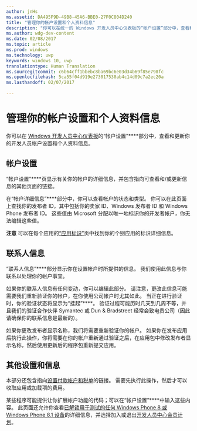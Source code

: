 ```yaml
---
author: jnHs
ms.assetid: DA495F9D-49B8-45A6-BBE0-27F0C804D240
title: "管理你的帐户设置和个人资料信息"
description: "你可以在统一的 Windows 开发人员中心仪表板的“帐户设置”部分中，查看和更新你的开发人员帐户设置和个人资料信息。"
ms.author: wdg-dev-content
ms.date: 02/08/2017
ms.topic: article
ms.prod: windows
ms.technology: uwp
keywords: windows 10, uwp
translationtype: Human Translation
ms.sourcegitcommit: c6b64cff1bbebc8ba69bc6e03d34b69f85e798fc
ms.openlocfilehash: 5ca55f04d919e273017530ab4c14d09c7a2ec20a
ms.lasthandoff: 02/07/2017

---
```

# <a name="managing-your-account-settings-and-profile-info"></a>管理你的帐户设置和个人资料信息

你可以在 [Windows 开发人员中心仪表板](using-the-windows-dev-center-dashboard.md)的“帐户设置”****部分中，查看和更新你的开发人员帐户设置和个人资料信息。

## <a name="account-settings"></a>帐户设置

“帐户设置”****页显示有关你的帐户的详细信息，并包含指向可查看和/或更新信息的其他页面的链接。

在“帐户详细信息”****部分中，你可以查看帐户的状态和类型。 你可以在此页面上查找你的发布者 ID，其中包括你的卖家 ID、Windows 发布者 ID 和 Windows Phone 发布者 ID。 这些值由 Microsoft 分配以唯一地标识你的开发者帐户，你无法编辑这些值。

**注意** 可以在每个应用的[“应用标识”](view-app-identity-details.md)页中找到你的个别应用的标识详细信息。

## <a name="contact-info"></a>联系人信息

“联系人信息”****部分显示你在设置帐户时所提供的信息。 我们使用此信息与你联系以处理你的帐户事宜。

如果你的联系人信息有任何变动，你可以编辑此部分。 请注意，更改此信息可能需要我们重新验证你的帐户，在你使用公司帐户时尤其如此。 当正在进行验证时，你的验证状态将显示为“挂起”****。 验证过程可能历时几天到几周不等，并且我们的验证合作伙伴 Symantec 或 Dun &amp; Bradstreet 经常会致电贵公司（因此请确保你的联系信息是最新的）。

如果你更改发布者显示名称，我们将需要重新验证你的帐户。 如果你在发布应用后执行此操作，你将需要在你的帐户重新通过验证之后，在应用包中修改发布者显示名称，然后使用更新后的程序包重新提交应用。

## <a name="additional-settings-and-info"></a>其他设置和信息

本部分还包含指向[设置付款帐户和税单](setting-up-your-payout-account-and-tax-forms.md)的链接。 需要先执行此操作，然后才可以收取应用或加载项的费用。

某些程序可能提供让你扩展帐户功能的代码；可以在“帐户设置”****中输入这些内容。 此页面还允许你查看[已解锁用于测试的任何 Windows Phone 8 或 Windows Phone 8.1 设备](http://go.microsoft.com/fwlink/p/?LinkId=533897)的详细信息，并选择加入或退出[开发人员中心会员计划](dev-center-insider-program.md)。


